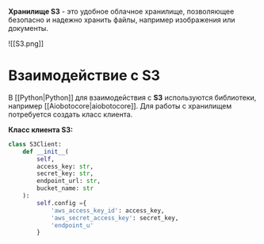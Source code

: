 **Хранилище S3** - это удобное облачное хранилище, позволяющее безопасно и надежно хранить файлы, например изображения или документы.

![[S3.png]]

# Взаимодействие с S3

В [[Python|Python]] для взаимодействия с **S3** используются библиотеки, например [[Aiobotocore|aiobotocore]]. Для работы с хранилищем потребуется создать класс клиента.

**Класс клиента S3:**

```Python
class S3Client:
	def __init__(
		self, 
		access_key: str,
		secret_key: str,
		endpoint_url: str,
		bucket_name: str
	):
		self.config ={
			'aws_access_key_id': access_key,
			'aws_secret_access_key': secret_key,
			'endpoint_u'
		}
```